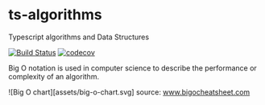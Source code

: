 # ts-algorithms
Typescript algorithms and Data Structures

[![Build Status](https://travis-ci.org/Pencroff/ts-algorithms.svg?branch=master)](https://travis-ci.org/Pencroff/ts-algorithms)
[![codecov](https://codecov.io/gh/Pencroff/ts-algorithms/branch/master/graph/badge.svg)](https://codecov.io/gh/Pencroff/ts-algorithms)

Big O notation is used in computer science to describe the performance or complexity of an algorithm.

![Big O chart][assets/big-o-chart.svg]
source: www.bigocheatsheet.com
